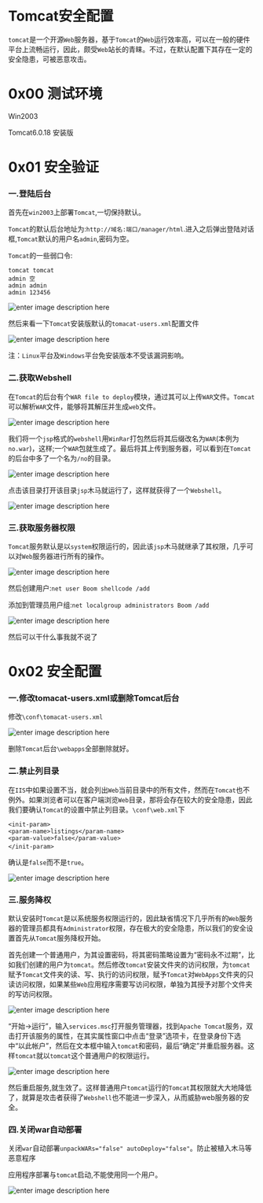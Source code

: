 # Tomcat安全配置

`tomcat`是一个开源`Web`服务器，基于`Tomcat`的`Web`运行效率高，可以在一般的硬件平台上流畅运行，因此，颇受`Web`站长的青睐。不过，在默认配置下其存在一定的安全隐患，可被恶意攻击。

0x00 测试环境
=====

Win2003

Tomcat6.0.18 安装版

0x01 安全验证
=====

### 一.登陆后台

首先在`win2003`上部署`Tomcat`,一切保持默认。

`Tomcat`的默认后台地址为:`http://域名:端口/manager/html`.进入之后弹出登陆对话框,`Tomcat`默认的用户名`admin`,密码为空。

`Tomcat`的一些弱口令:

```
tomcat tomcat 
admin 空 
admin admin 
admin 123456

```

![enter image description here](http://drops.javaweb.org/uploads/images/f7cdad77d6ca4b04fdaffd10299eeded052fb17b.jpg)

然后来看一下`Tomcat`安装版默认的`tomacat-users.xml`配置文件

![enter image description here](http://drops.javaweb.org/uploads/images/dda251ffa019a4e667d1dab9be144eaf7cb54e62.jpg)

注：`Linux`平台及`Windows`平台免安装版本不受该漏洞影响。

### 二.获取Webshell

在`Tomcat`的后台有个`WAR file to deploy`模块，通过其可以上传`WAR`文件。`Tomcat`可以解析`WAR`文件，能够将其解压并生成`web`文件。

![enter image description here](http://drops.javaweb.org/uploads/images/790ba5d2ec7643afb3f4bffcc9942dcebb443c5b.jpg)

我们将一个`jsp`格式的`webshell`用`WinRar`打包然后将其后缀改名为`WAR`(本例为`no.war`)，这样;一个`WAR`包就生成了。最后将其上传到服务器，可以看到在`Tomcat`的后台中多了一个名为`/no`的目录。

![enter image description here](http://drops.javaweb.org/uploads/images/bb7cd52c9c57caa207b81a1d201b50046cbc287c.jpg)

点击该目录打开该目录`jsp`木马就运行了，这样就获得了一个`Webshell`。

![enter image description here](http://drops.javaweb.org/uploads/images/74992d91dfb63fea82367d8dd459ff77a901f5ff.jpg)

### 三.获取服务器权限

`Tomcat`服务默认是以`system`权限运行的，因此该`jsp`木马就继承了其权限，几乎可以对`Web`服务器进行所有的操作。

![enter image description here](http://drops.javaweb.org/uploads/images/7f259ee43ef100cfce10c731fd3f42e4acc37d23.jpg)

然后创建用户:`net user Boom shellcode /add`

添加到管理员用户组:`net localgroup administrators Boom /add`

![enter image description here](http://drops.javaweb.org/uploads/images/8137836254aad5adfbccb4deaf9c5936239bffca.jpg)

然后可以干什么事我就不说了

0x02 安全配置
=====

### 一.修改tomacat-users.xml或删除Tomcat后台

修改`\conf\tomacat-users.xml`

![enter image description here](http://drops.javaweb.org/uploads/images/e6887a5569293e7917f1248c6870d55774cc8270.jpg)

删除`Tomcat`后台`\webapps`全部删除就好。

### 二.禁止列目录

在`IIS`中如果设置不当，就会列出`Web`当前目录中的所有文件，然而在`Tomcat`也不例外。如果浏览者可以在客户端浏览`Web`目录，那将会存在较大的安全隐患，因此我们要确认`Tomcat`的设置中禁止列目录。`\conf\web.xml`下

```
<init-param>
<param-name>listings</param-name>
<param-value>false</param-value>
</init-param>　　

```

确认是`false`而不是`true`。

![enter image description here](http://drops.javaweb.org/uploads/images/7ace26cbf28612aedb85fe201893a3fc0322629c.jpg)

### 三.服务降权

默认安装时`Tomcat`是以系统服务权限运行的，因此缺省情况下几乎所有的`Web`服务器的管理员都具有`Administrator`权限，存在极大的安全隐患，所以我们的安全设置首先从`Tomcat`服务降权开始。

首先创建一个普通用户，为其设置密码，将其密码策略设置为“密码永不过期”，比如我们创建的用户为`tomcat`。然后修改`tomcat`安装文件夹的访问权限，为`tomcat`赋予`Tomcat`文件夹的读、写、执行的访问权限，赋予`Tomcat`对`WebApps`文件夹的只读访问权限，如果某些`Web`应用程序需要写访问权限，单独为其授予对那个文件夹的写访问权限。

![enter image description here](http://drops.javaweb.org/uploads/images/d9828eeaa5a569bcfb9fe9915d8c33dd6501f684.jpg)

“开始→运行”，输入`services.msc`打开服务管理器，找到`Apache Tomcat`服务，双击打开该服务的属性，在其实属性窗口中点击“登录”选项卡，在登录身份下选中“以此帐户”，然后在文本框中输入`tomcat`和密码，最后“确定”并重启服务器。这样`tomcat`就以`tomcat`这个普通用户的权限运行。

![enter image description here](http://drops.javaweb.org/uploads/images/ec6815729e4cc64163a71cd7a89b03d4c974496d.jpg)

然后重启服务,就生效了。这样普通用户`tomcat`运行的`Tomcat`其权限就大大地降低了，就算是攻击者获得了`Webshell`也不能进一步深入，从而威胁web服务器的安全。

### 四.关闭war自动部署

关闭`war`自动部署`unpackWARs="false" autoDeploy="false"`。防止被植入木马等恶意程序

应用程序部署与`tomcat`启动,不能使用同一个用户。

![enter image description here](http://drops.javaweb.org/uploads/images/d27dad9cce093e04fb3259c5f4f3b386c2e64a74.jpg)